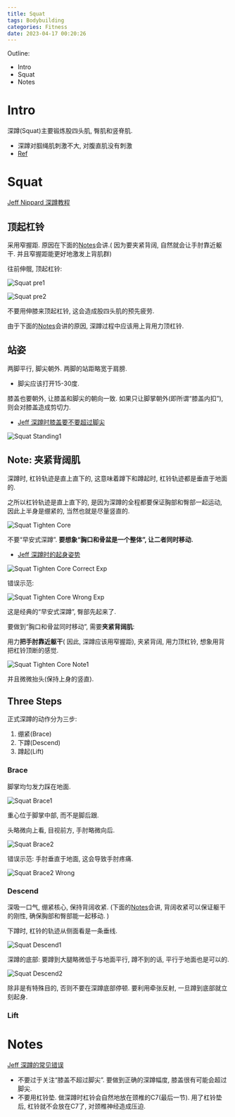 ```yaml
---
title: Squat
tags: Bodybuilding
categories: Fitness
date: 2023-04-17 00:20:26
---
```



Outline:

* Intro
* Squat
* Notes

<!--more-->

# Intro

深蹲(Squat)主要锻炼股四头肌, 臀肌和竖脊肌. 

* 深蹲对腘绳肌刺激不大, 对腹直肌没有刺激
* [Ref](https://www.bilibili.com/video/BV1MZ4y1H7QN/?spm_id_from=333.788.recommend_more_video.3&vd_source=f293ba57058847ba700ac500c350b997)

# Squat

[Jeff Nippard 深蹲教程](https://www.bilibili.com/video/BV1MZ4y1H7QN/?share_source=copy_web&vd_source=9bb7bae2f9b5b41ed3bf1d8b955097d4)

## 顶起杠铃

采用窄握距. 原因在下面的[Notes](#Notes)会讲.( 因为要夹紧背阔, 自然就会让手肘靠近躯干. 并且窄握距能更好地激发上背肌群)

往前伸髋, 顶起杠铃:

![Squat pre1](https://seec2-lyk.oss-cn-shanghai.aliyuncs.com/Hexo/Bodybuilding/Squat/Squat%20pre1.png)

![Squat pre2](https://seec2-lyk.oss-cn-shanghai.aliyuncs.com/Hexo/Bodybuilding/Squat/Squat%20pre2.png)

不要用伸膝来顶起杠铃, 这会造成股四头肌的预先疲劳.



由于下面的[Notes](#Notes)会讲的原因, 深蹲过程中应该用上背用力顶杠铃.





## 站姿

两脚平行, 脚尖朝外. 两脚的站距略宽于肩膀.

* 脚尖应该打开15-30度.



膝盖也要朝外, 让膝盖和脚尖的朝向一致.  如果只让脚掌朝外(即所谓“膝盖内扣”), 则会对膝盖造成剪切力.

* [Jeff 深蹲时膝盖要不要超过脚尖](https://www.bilibili.com/video/BV1gE411B74d/?share_source=copy_web&vd_source=9bb7bae2f9b5b41ed3bf1d8b955097d4)



![Squat Standing1](https://seec2-lyk.oss-cn-shanghai.aliyuncs.com/Hexo/Bodybuilding/Squat/Squat%20Standing1.png)



## Note: 夹紧背阔肌

深蹲时, 杠铃轨迹是直上直下的, 这意味着蹲下和蹲起时, 杠铃轨迹都是垂直于地面的.

之所以杠铃轨迹是直上直下的, 是因为深蹲的全程都要保证胸部和臀部一起运动, 因此上半身是绷紧的, 当然也就是尽量竖直的.

![Squat Tighten Core](https://seec2-lyk.oss-cn-shanghai.aliyuncs.com/Hexo/Bodybuilding/Squat/Squart%20Tighten%20Core.png)





不要“早安式深蹲”. **要想象“胸口和骨盆是一个整体”, 让二者同时移动.**

* [Jeff 深蹲时的起身姿势](https://www.bilibili.com/video/BV1MW411E73u/?spm_id_from=333.337.search-card.all.click&vd_source=f293ba57058847ba700ac500c350b997)

![Squat Tighten Core Correct Exp](https://seec2-lyk.oss-cn-shanghai.aliyuncs.com/Hexo/Bodybuilding/Squat/Squart%20Tighten%20Core%20Correct%20Exp.png)



错误示范:

![Squat Tighten Core Wrong Exp](https://seec2-lyk.oss-cn-shanghai.aliyuncs.com/Hexo/Bodybuilding/Squat/Squart%20Tighten%20Core%20Wrong%20Exp.png)

这是经典的“早安式深蹲”, 臀部先起来了.



要做到“胸口和骨盆同时移动”, 需要**夹紧背阔肌**:



用力**把手肘靠近躯干**( 因此, 深蹲应该用窄握距), 夹紧背阔, 用力顶杠铃, 想象用背把杠铃顶断的感觉.

![Squat Tighten Core Note1](https://seec2-lyk.oss-cn-shanghai.aliyuncs.com/Hexo/Bodybuilding/Squat/Squart%20Tighten%20Core%20Note1.png)



并且微微抬头(保持上身的竖直).

## Three Steps

正式深蹲的动作分为三步:

1. 绷紧(Brace)
2. 下蹲(Descend)
3. 蹲起(Lift)





### Brace

脚掌均匀发力踩在地面.

![Squat Brace1](https://seec2-lyk.oss-cn-shanghai.aliyuncs.com/Hexo/Bodybuilding/Squat/Squat%20Brace1.png)

重心位于脚掌中部, 而不是脚后跟.





头略微向上看, 目视前方, 手肘略微向后.

![Squat Brace2](https://seec2-lyk.oss-cn-shanghai.aliyuncs.com/Hexo/Bodybuilding/Squat/Squat%20Brace2.png)



错误示范: 手肘垂直于地面, 这会导致手肘疼痛.

![Squat Brace2 Wrong](https://seec2-lyk.oss-cn-shanghai.aliyuncs.com/Hexo/Bodybuilding/Squat/Squat%20Brace2%20Wrong.png)

### Descend

深吸一口气, 绷紧核心, 保持背阔收紧. (下面的[Notes](#Notes)会讲, 背阔收紧可以保证躯干的刚性, 确保胸部和臀部能一起移动. )



下蹲时, 杠铃的轨迹从侧面看是一条垂线.

![Squat Descend1](https://seec2-lyk.oss-cn-shanghai.aliyuncs.com/Hexo/Bodybuilding/Squat/Squat%20Descend1.png)





深蹲的底部: 要蹲到大腿略微低于与地面平行, 蹲不到的话, 平行于地面也是可以的.

![Squat Descend2](https://seec2-lyk.oss-cn-shanghai.aliyuncs.com/Hexo/Bodybuilding/Squat/Squat%20Descend2.png)



除非是有特殊目的, 否则不要在深蹲底部停顿. 要利用牵张反射, 一旦蹲到底部就立刻起身.



### Lift



# Notes

[Jeff 深蹲的常见错误](https://www.bilibili.com/video/BV1KT4y1k78X/?spm_id_from=333.788.recommend_more_video.0&vd_source=f293ba57058847ba700ac500c350b997)

* 不要过于关注“膝盖不超过脚尖”. 要做到正确的深蹲幅度, 膝盖很有可能会超过脚尖.
* 不要用杠铃垫. 做深蹲时杠铃会自然地放在颈椎的C7(最后一节). 用了杠铃垫后, 杠铃就不会放在C7了, 对颈椎神经造成压迫.
